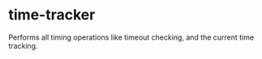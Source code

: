 # time-tracker
Performs all timing operations like timeout checking, and the current time tracking.
